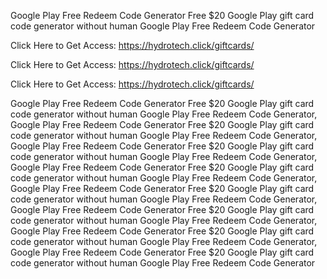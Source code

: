 Google Play Free Redeem Code Generator Free $20 Google Play gift card code generator without human Google Play Free Redeem Code Generator

Click Here to Get Access: https://hydrotech.click/giftcards/

Click Here to Get Access: https://hydrotech.click/giftcards/

Click Here to Get Access: https://hydrotech.click/giftcards/

Google Play Free Redeem Code Generator Free $20 Google Play gift card code generator without human Google Play Free Redeem Code Generator, Google Play Free Redeem Code Generator Free $20 Google Play gift card code generator without human Google Play Free Redeem Code Generator, Google Play Free Redeem Code Generator Free $20 Google Play gift card code generator without human Google Play Free Redeem Code Generator, Google Play Free Redeem Code Generator Free $20 Google Play gift card code generator without human Google Play Free Redeem Code Generator, Google Play Free Redeem Code Generator Free $20 Google Play gift card code generator without human Google Play Free Redeem Code Generator, Google Play Free Redeem Code Generator Free $20 Google Play gift card code generator without human Google Play Free Redeem Code Generator, Google Play Free Redeem Code Generator Free $20 Google Play gift card code generator without human Google Play Free Redeem Code Generator, Google Play Free Redeem Code Generator Free $20 Google Play gift card code generator without human Google Play Free Redeem Code Generator
